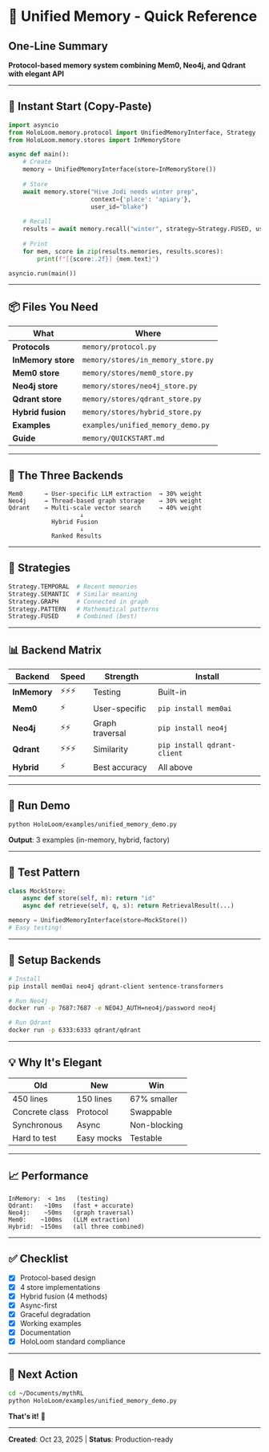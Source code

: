 # 🎯 Unified Memory - Quick Reference

## One-Line Summary
**Protocol-based memory system combining Mem0, Neo4j, and Qdrant with elegant API**

---

## 🚀 Instant Start (Copy-Paste)

```python
import asyncio
from HoloLoom.memory.protocol import UnifiedMemoryInterface, Strategy
from HoloLoom.memory.stores import InMemoryStore

async def main():
    # Create
    memory = UnifiedMemoryInterface(store=InMemoryStore())
    
    # Store
    await memory.store("Hive Jodi needs winter prep", 
                       context={'place': 'apiary'}, 
                       user_id="blake")
    
    # Recall
    results = await memory.recall("winter", strategy=Strategy.FUSED, user_id="blake")
    
    # Print
    for mem, score in zip(results.memories, results.scores):
        print(f"[{score:.2f}] {mem.text}")

asyncio.run(main())
```

---

## 📦 Files You Need

| What | Where |
|------|-------|
| **Protocols** | `memory/protocol.py` |
| **InMemory store** | `memory/stores/in_memory_store.py` |
| **Mem0 store** | `memory/stores/mem0_store.py` |
| **Neo4j store** | `memory/stores/neo4j_store.py` |
| **Qdrant store** | `memory/stores/qdrant_store.py` |
| **Hybrid fusion** | `memory/stores/hybrid_store.py` |
| **Examples** | `examples/unified_memory_demo.py` |
| **Guide** | `memory/QUICKSTART.md` |

---

## 🎨 The Three Backends

```
Mem0      → User-specific LLM extraction  → 30% weight
Neo4j     → Thread-based graph storage    → 30% weight
Qdrant    → Multi-scale vector search     → 40% weight
                    ↓
            Hybrid Fusion
                    ↓
            Ranked Results
```

---

## 🔧 Strategies

```python
Strategy.TEMPORAL  # Recent memories
Strategy.SEMANTIC  # Similar meaning
Strategy.GRAPH     # Connected in graph
Strategy.PATTERN   # Mathematical patterns
Strategy.FUSED     # Combined (best)
```

---

## 📊 Backend Matrix

| Backend | Speed | Strength | Install |
|---------|-------|----------|---------|
| **InMemory** | ⚡⚡⚡ | Testing | Built-in |
| **Mem0** | ⚡ | User-specific | `pip install mem0ai` |
| **Neo4j** | ⚡⚡ | Graph traversal | `pip install neo4j` |
| **Qdrant** | ⚡⚡⚡ | Similarity | `pip install qdrant-client` |
| **Hybrid** | ⚡ | Best accuracy | All above |

---

## 🏃 Run Demo

```bash
python HoloLoom/examples/unified_memory_demo.py
```

**Output**: 3 examples (in-memory, hybrid, factory)

---

## 🧪 Test Pattern

```python
class MockStore:
    async def store(self, m): return "id"
    async def retrieve(self, q, s): return RetrievalResult(...)

memory = UnifiedMemoryInterface(store=MockStore())
# Easy testing!
```

---

## 🚨 Setup Backends

```bash
# Install
pip install mem0ai neo4j qdrant-client sentence-transformers

# Run Neo4j
docker run -p 7687:7687 -e NEO4J_AUTH=neo4j/password neo4j

# Run Qdrant
docker run -p 6333:6333 qdrant/qdrant
```

---

## 💡 Why It's Elegant

| Old | New | Win |
|-----|-----|-----|
| 450 lines | 150 lines | 67% smaller |
| Concrete class | Protocol | Swappable |
| Synchronous | Async | Non-blocking |
| Hard to test | Easy mocks | Testable |

---

## 📈 Performance

```
InMemory:  < 1ms   (testing)
Qdrant:   ~10ms   (fast + accurate)
Neo4j:    ~50ms   (graph traversal)
Mem0:    ~100ms   (LLM extraction)
Hybrid:  ~150ms   (all three combined)
```

---

## ✅ Checklist

- [x] Protocol-based design
- [x] 4 store implementations
- [x] Hybrid fusion (4 methods)
- [x] Async-first
- [x] Graceful degradation
- [x] Working examples
- [x] Documentation
- [x] HoloLoom standard compliance

---

## 🎯 Next Action

```bash
cd ~/Documents/mythRL
python HoloLoom/examples/unified_memory_demo.py
```

**That's it!** 🚀

---

**Created**: Oct 23, 2025 | **Status**: Production-ready
